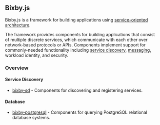 ## Bixby.js

Bixby.js is a framework for building applications using [service-oriented architecture](https://en.wikipedia.org/wiki/Service-oriented_architecture).

The framework provides components for building applications that consist of
multiple discrete services, which communicate with each other over network-based
protocols or APIs.  Components implement support for commonly-needed
functionality including [service discovery](https://en.wikipedia.org/wiki/Service_discovery),
[messaging](https://en.wikipedia.org/wiki/Message-oriented_middleware), workload
identity, and security.

### Overview

#### Service Discovery

- [bixby-sd](https://github.com/bixbyjs/bixby-sd) - Components for discovering
  and registering services.

#### Database

- [bixby-postgresql](https://github.com/bixbyjs/bixby-postgresql) - Components
  for querying PostgreSQL relational database systems.
